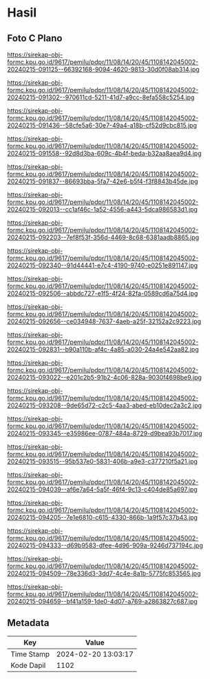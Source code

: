 # Hasil

## Foto C Plano

https://sirekap-obj-formc.kpu.go.id/9617/pemilu/pdpr/11/08/14/20/45/1108142045002-20240215-091125--66392168-9094-4620-9813-30d0f08ab314.jpg

https://sirekap-obj-formc.kpu.go.id/9617/pemilu/pdpr/11/08/14/20/45/1108142045002-20240215-091302--970611cd-5211-41d7-a9cc-8efa558c5254.jpg

https://sirekap-obj-formc.kpu.go.id/9617/pemilu/pdpr/11/08/14/20/45/1108142045002-20240215-091436--58cfe5a6-30e7-49a4-a18b-cf52d9cbc815.jpg

https://sirekap-obj-formc.kpu.go.id/9617/pemilu/pdpr/11/08/14/20/45/1108142045002-20240215-091558--92d8d3ba-609c-4b4f-beda-b32aa8aea9d4.jpg

https://sirekap-obj-formc.kpu.go.id/9617/pemilu/pdpr/11/08/14/20/45/1108142045002-20240215-091837--86693bba-5fa7-42e6-b5f4-f3f8843b45de.jpg

https://sirekap-obj-formc.kpu.go.id/9617/pemilu/pdpr/11/08/14/20/45/1108142045002-20240215-092013--cc1af46c-1a52-4556-a443-5dca986583d1.jpg

https://sirekap-obj-formc.kpu.go.id/9617/pemilu/pdpr/11/08/14/20/45/1108142045002-20240215-092203--7ef8f53f-356d-4469-8c68-6381aadb8865.jpg

https://sirekap-obj-formc.kpu.go.id/9617/pemilu/pdpr/11/08/14/20/45/1108142045002-20240215-092340--91d44441-e7c4-4190-9740-e0251e891147.jpg

https://sirekap-obj-formc.kpu.go.id/9617/pemilu/pdpr/11/08/14/20/45/1108142045002-20240215-092506--abbdc727-e1f5-4f24-82fa-0589cd6a75d4.jpg

https://sirekap-obj-formc.kpu.go.id/9617/pemilu/pdpr/11/08/14/20/45/1108142045002-20240215-092656--ce034948-7637-4aeb-a25f-32152a2c9223.jpg

https://sirekap-obj-formc.kpu.go.id/9617/pemilu/pdpr/11/08/14/20/45/1108142045002-20240215-092831--b90a110b-af4c-4a85-a030-24a4e542aa82.jpg

https://sirekap-obj-formc.kpu.go.id/9617/pemilu/pdpr/11/08/14/20/45/1108142045002-20240215-093022--e201c2b5-91b2-4c06-828a-9030f4698be9.jpg

https://sirekap-obj-formc.kpu.go.id/9617/pemilu/pdpr/11/08/14/20/45/1108142045002-20240215-093208--9de65d72-c2c5-4aa3-abed-eb10dec2a3c2.jpg

https://sirekap-obj-formc.kpu.go.id/9617/pemilu/pdpr/11/08/14/20/45/1108142045002-20240215-093345--e35986ee-0787-484a-8729-d9bea93b7017.jpg

https://sirekap-obj-formc.kpu.go.id/9617/pemilu/pdpr/11/08/14/20/45/1108142045002-20240215-093515--95b537e0-5831-406b-a9e3-c377210f5a21.jpg

https://sirekap-obj-formc.kpu.go.id/9617/pemilu/pdpr/11/08/14/20/45/1108142045002-20240215-094039--af6e7a64-5a5f-46f4-9c13-c404de85a697.jpg

https://sirekap-obj-formc.kpu.go.id/9617/pemilu/pdpr/11/08/14/20/45/1108142045002-20240215-094205--7e1e6810-c615-4330-866b-1a9f57c37b43.jpg

https://sirekap-obj-formc.kpu.go.id/9617/pemilu/pdpr/11/08/14/20/45/1108142045002-20240215-094333--d69b9583-dfee-4d96-909a-9246d737194c.jpg

https://sirekap-obj-formc.kpu.go.id/9617/pemilu/pdpr/11/08/14/20/45/1108142045002-20240215-094509--78e336d3-3dd7-4c4e-8a1b-5775fc853565.jpg

https://sirekap-obj-formc.kpu.go.id/9617/pemilu/pdpr/11/08/14/20/45/1108142045002-20240215-094659--bf41a159-1de0-4d07-a769-a2863827c687.jpg


## Metadata

| Key        | Value               |
| ---------- | ------------------- |
| Time Stamp | 2024-02-20 13:03:17 |
| Kode Dapil | 1102                |




